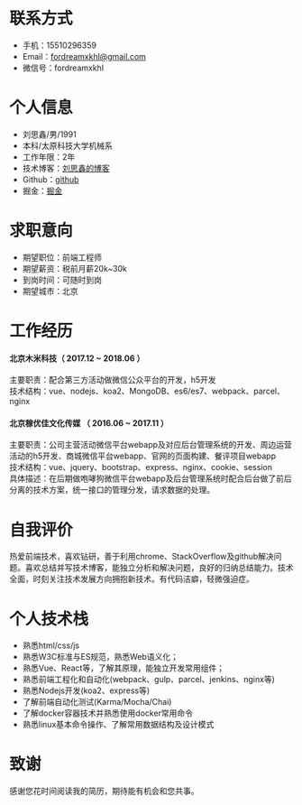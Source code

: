 # 联系方式

* 手机：15510296359
* Email：fordreamxkhl@gmail.com
* 微信号：fordreamxkhl

# 个人信息

* 刘思鑫/男/1991
* 本科/太原科技大学机械系
* 工作年限：2年
* 技术博客：[刘思鑫的博客](http://www.liusixin.cn)
* Github：[github](https://github.com/lsxlsxxslxsl)
* 掘金：[掘金](https://juejin.im/user/599d4bfc51882511264e7865)

# 求职意向
* 期望职位：前端工程师
* 期望薪资：税前月薪20k~30k
* 到岗时间：可随时到岗
* 期望城市：北京

# 工作经历

#### 北京木米科技（ 2017.12 ~ 2018.06 ）
主要职责：配合第三方活动做微信公众平台的开发，h5开发 <br>
技术结构：vue、nodejs、koa2、MongoDB、es6/es7、webpack、parcel、nginx

#### 北京稼优佳文化传媒 （ 2016.06 ~ 2017.11 ）
主要职责：公司主营活动微信平台webapp及对应后台管理系统的开发、周边运营活动的h5开发、商城微信平台webapp、官网的页面构建、餐评项目webapp <br>
技术结构：vue、jquery、bootstrap、express、nginx、cookie、session <br>
具体描述：在后期做咆哮狗微信平台webapp及后台管理系统时配合后台做了前后分离的技术方案，统一接口的管理分发，请求数据的处理。

# 自我评价

热爱前端技术，喜欢钻研，善于利用chrome、StackOverflow及github解决问题。喜欢总结并写技术博客，能独立分析和解决问题，良好的归纳总结能力。技术全面，时刻关注技术发展方向拥抱新技术。有代码洁癖，轻微强迫症。

# 个人技术栈
- 熟悉html/css/js
- 熟悉W3C标准与ES规范，熟悉Web语义化；
- 熟悉Vue、React等，了解其原理，能独立开发常用组件；
- 熟悉前端工程化和自动化(webpack、gulp、parcel、jenkins、nginx等)
- 熟悉Nodejs开发(koa2、express等)
- 了解前端自动化测试(Karma/Mocha/Chai)
- 了解docker容器技术并熟悉使用docker常用命令
- 熟悉linux基本命令操作、了解常用数据结构及设计模式
      
# 致谢
感谢您花时间阅读我的简历，期待能有机会和您共事。
      
